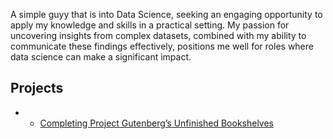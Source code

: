 A simple guyy that is into Data Science, seeking an engaging opportunity to apply my knowledge and skills in a practical setting.
My passion for uncovering insights from complex datasets, combined with my ability to communicate these findings effectively,
positions me well for roles where data science can make a significant impact.

## Projects

- - [Completing Project Gutenberg’s Unfinished Bookshelves](pg)

